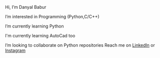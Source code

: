  Hi, I’m Danyal Babur
 
 
 I’m interested in Programming (Python,C/C++)
 
 
 I’m currently learning Python
 
 I'm currently learning AutoCad too
 
 I’m looking to collaborate on Python repositories
 Reach me on [LinkedIn](https://www.linkedin.com/in/danyal-babur-759105257) or [Instagram](https://www.instagram.com/danyalbabur/)

<!---
danyalbabur/danyalbabur is a ✨ special ✨ repository because its `README.md` (this file) appears on your GitHub profile.
You can click the Preview link to take a look at your changes.
--->
